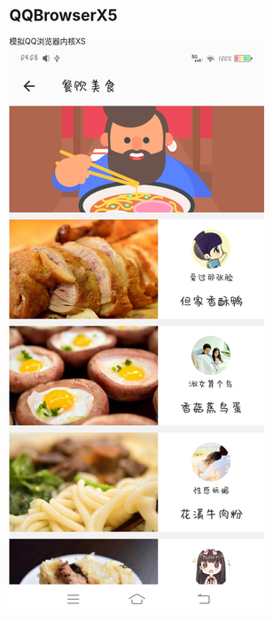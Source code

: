 # QQBrowserX5
模拟QQ浏览器内核XS
![image](https://raw.githubusercontent.com/GuiZhouAndroid/RestaurantFood/master/Picture.jpg)
